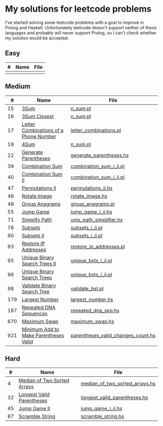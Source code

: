 # My solutions for leetcode problems
I've started solving some leetcode problems with a goal to improve in Prolog and Haskell. Unfortunately leetcode doesn't support neither of these languages and probably will never support Prolog, so I can't check whether my solution would be accepted.

## Easy
| #        | Name           | File |
|---------------|---------------|-------|
| |  | 

## Medium
| #        | Name           | File |
|---------------|---------------|-------|
| 15 | [3Sum](https://leetcode.com/problems/3sum/) | [n_sum.pl](prolog/nsum.pl) |
| 16 | [3Sum Closest](https://leetcode.com/problems/3sum-closest/) | [n_sum.pl](prolog/nsum.pl) |
| 17 | [Letter Combinations of a Phone Number](https://leetcode.com/problems/letter-combinations-of-a-phone-number/) | [letter_combinations.pl](prolog/letter_combinations.pl) |
| 18 | [4Sum](https://leetcode.com/problems/4sum/) | [n_sum.pl](prolog/nsum.pl) |
| 22  | [Generate Parentheses](https://leetcode.com/problems/generate-parentheses/) | [generate_parentheses.hs](haskell/generate_parentheses.hs) |
| 39 | [Combination Sum](https://leetcode.com/problems/combination-sum/) | [combination_sum_i_ii.pl](prolog/combination_sum_i_ii.pl) |
| 40 | [Combination Sum II](https://leetcode.com/problems/combination-sum-ii/) | [combination_sum_i_ii.pl](prolog/combination_sum_i_ii.pl) |
| 47 | [Permutations II](https://leetcode.com/problems/permutations-ii/) | [permutations_ii.hs](haskell/permutations_ii.hs) |
| 48 | [Rotate Image](https://leetcode.com/problems/rotate-image/) | [rotate_image.hs](haskell/rotate_image.hs) |
| 49 | [Group Anagrams](https://leetcode.com/problems/group-anagrams/) | [group_anagrams.pl](prolog/group_anagrams.pl) |
| 55 | [Jump Game](https://leetcode.com/problems/jump-game/) | [jump_game_i_ii.hs](haskell/jump_game_i_ii.hs) |
| 71 | [Simplify Path](https://leetcode.com/problems/simplify-path/) | [unix_path_simplifier.hs](haskell/unix_path_simplifier.hs) |
| 78 | [Subsets](https://leetcode.com/problems/subsets/) | [subsets_i_ii.pl](prolog/subsets_i_ii.pl) |
| 90 | [Subsets II](https://leetcode.com/problems/subsets-ii/) | [subsets_i_ii.pl](prolog/subsets_i_ii.pl) |
| 93 | [Restore IP Addresses](https://leetcode.com/problems/restore-ip-addresses/) | [restore_ip_addresses.pl](prolog/restore_ip_addresses.pl) |
| 95 | [Unique Binary Search Trees II](https://leetcode.com/problems/unique-binary-search-trees-ii/) | [unique_bsts_i_ii.pl](prolog/unique_bsts_i_ii.pl) |
| 96 | [Unique Binary Search Trees](https://leetcode.com/problems/unique-binary-search-trees/) | [unique_bsts_i_ii.pl](prolog/unique_bsts_i_ii.pl) |
| 98 | [Validate Binary Search Tree](https://leetcode.com/problems/validate-binary-search-tree/) | [validate_bst.pl](prolog/validate_bst.pl) |
| 179 | [Largest Number](https://leetcode.com/problems/largest-number/) | [largest_number.hs](haskell/largest_number.hs) |
| 187 | [Repeated DNA Sequences](https://leetcode.com/problems/repeated-dna-sequences/) | [repeated_dna_seq.hs](haskell/repeated_dna_seq.hs) |
| 670 | [Maximum Swap](https://leetcode.com/problems/maximum-swap/) | [maximum_swap.hs](haskell/maximum_swap.hs) |
| 921 | [Minimum Add to Make Parentheses Valid](https://leetcode.com/problems/minimum-add-to-make-parentheses-valid/) | [parentheses_valid_changes_count.hs](haskell/parentheses_valid_changes_count.hs) |

## Hard
| #        | Name           | File |
|---------------|---------------|-------|
| 4 | [Median of Two Sorted Arrays](https://leetcode.com/problems/median-of-two-sorted-arrays/) | [median_of_two_sorted_arrays.hs](haskell/median_of_two_sorted_arrays.hs) |
| 32 | [Longest Valid Parentheses](https://leetcode.com/problems/longest-valid-parentheses/) | [longest_valid_parentheses.hs](haskell/longest_valid_parentheses.hs) |
| 45 | [Jump Game II](https://leetcode.com/problems/jump-game-ii/) | [jump_game_i_ii.hs](haskell/jump_game_i_ii.hs) |
| 87 | [Scramble String](https://leetcode.com/problems/scramble-string/) | [scramble_string.hs](haskell/scramble_string.hs) |